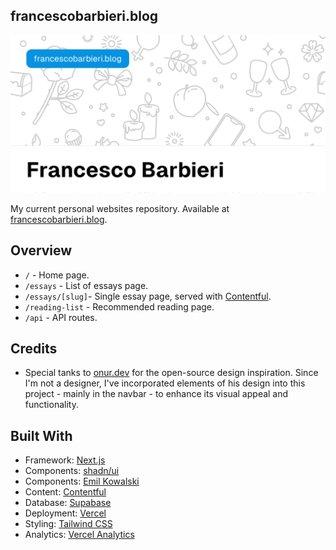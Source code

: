 ## francescobarbieri.blog

![banner](public/img/ogImage.png)

My current personal websites repository. Available at [francescobarbieri.blog](https://francescobarbieri.blog).

## Overview

- `/` - Home page.
- `/essays` - List of essays page. 
- `/essays/[slug]`- Single essay page, served with [Contentful](https://Contentful.com).
- `/reading-list` - Recommended reading page.
- `/api` - API routes.

## Credits

- Special tanks to [onur.dev](https://github.com/suyalcinkaya/onur.dev) for the open-source design inspiration. Since I'm not a designer, I've incorporated elements of his design into this project - mainly in the navbar - to enhance its visual appeal and functionality.

## Built With

- Framework: [Next.js](https://nextjs.org)
- Components: [shadn/ui](https://ui.shadcn.com/)
- Components: [Emil Kowalski](https://emilkowal.ski/)
- Content: [Contentful](https://Contentful.com)
- Database: [Supabase](https://supabase.com)
- Deployment: [Vercel](https://vercel.com)
- Styling: [Tailwind CSS](https://tailwindcss.com)
- Analytics: [Vercel Analytics](https://vercel.com)
